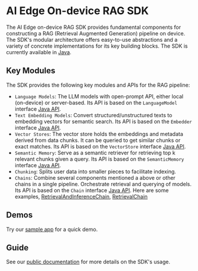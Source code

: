 # AI Edge On-device RAG SDK

The AI Edge on-device RAG SDK provides fundamental components for constructing a
RAG (Retrieval Augmented Generation) pipeline on device. The SDK's modular
architecture offers easy-to-use abstractions and a variety of concrete
implementations for its key building blocks. The SDK is currently available in
[Java](https://github.com/google-ai-edge/ai-edge-apis/tree/main/local_agents/rag/java/com/google/ai/edge/localagents/rag/).

## Key Modules

The SDK provides the following key modules and APIs for the RAG pipeline:

- `Language Models`: The LLM models with open-prompt API, either local
(on-device) or server-based. Its API is based on the `LanguageModel` interface [Java API](https://github.com/google-ai-edge/ai-edge-apis/tree/main/local_agents/rag/java/com/google/ai/edge/localagents/rag/models/LanguageModel.java).
- `Text Embedding Models`: Convert structured/unstructured texts to embedding
vectors for semantic search. Its API is based on the `Embedder` interface [Java API](https://github.com/google-ai-edge/ai-edge-apis/tree/main/local_agents/rag/java/com/google/ai/edge/localagents/rag/models/Embedder.java).
- `Vector Stores`: The vector store holds the embeddings and metadata derived
from data chunks. It can be queried to get similar chunks or exact matches. Its
API is based on the `VectorStore` interface [Java API](https://github.com/google-ai-edge/ai-edge-apis/tree/main/local_agents/rag/java/com/google/ai/edge/localagents/rag/memory/VectorStore.java).
- `Semantic Memory`: Serve as a semantic retriever for retrieving top k relevant
chunks given a query. Its API is based on the `SemanticMemory` interface [Java API](https://github.com/google-ai-edge/ai-edge-apis/tree/main/local_agents/rag/java/com/google/ai/edge/localagents/rag/memory/SemanticMemory.java).
- `Chunking`: Splits user data into smaller pieces to facilitate indexing.
- `Chains`: Combine several components mentioned a above or other chains in a
single pipeline. Orchestrate retrieval and querying of models. Its API is based
on the `Chain` interface [Java API](https://github.com/google-ai-edge/ai-edge-apis/tree/main/local_agents/rag/java/com/google/ai/edge/localagents/rag/chains/Chain.java). Here are some examples,
[RetrievalAndInferenceChain](https://github.com/google-ai-edge/ai-edge-apis/tree/main/local_agents/rag/java/com/google/ai/edge/localagents/rag/chains/RetrievalAndInferenceChain.java),
[RetrievalChain](https://github.com/google-ai-edge/ai-edge-apis/tree/main/local_agents/rag/java/com/google/ai/edge/localagents/rag/chains/RetrievalChain.java)

## Demos

Try our [sample app](https://github.com/google-ai-edge/ai-edge-apis//tree/main/examples/rag/android)
for a quick demo.

## Guide

See our [public documentation](https://ai.google.dev/edge/mediapipe/solutions/genai/rag/android)
for more details on the SDK's usage.
